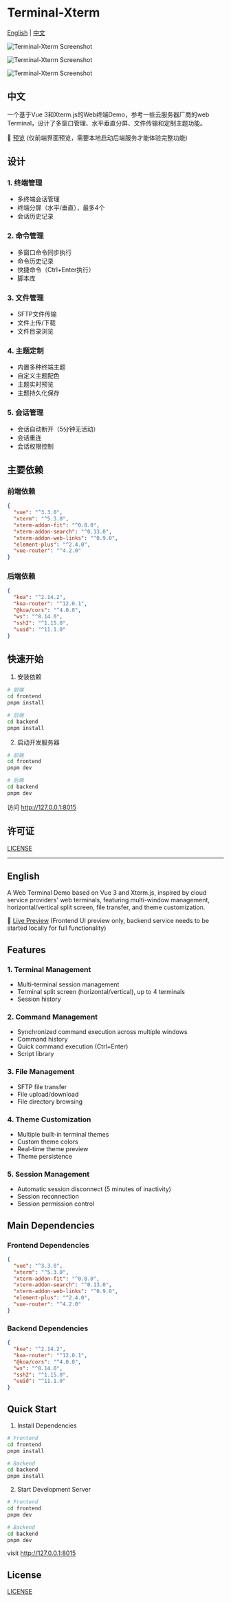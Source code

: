 # Terminal-Xterm

[English](#english) | [中文](#中文)

![Terminal-Xterm Screenshot](./screenshot.png)

![Terminal-Xterm Screenshot](./screenshot1.png)

![Terminal-Xterm Screenshot](./screenshot2.png)

## 中文

一个基于Vue 3和Xterm.js的Web终端Demo，参考一些云服务器厂商的web Terminal，设计了多窗口管理、水平垂直分屏、文件传输和定制主题功能。

🔗 [预览](https://plutda.github.io/terminal-xterm/) (仅前端界面预览，需要本地启动后端服务才能体验完整功能)

## 设计

### 1. 终端管理
- 多终端会话管理
- 终端分屏（水平/垂直），最多4个
- 会话历史记录

### 2. 命令管理
- 多窗口命令同步执行
- 命令历史记录
- 快捷命令（Ctrl+Enter执行）
- 脚本库

### 3. 文件管理
- SFTP文件传输
- 文件上传/下载
- 文件目录浏览

### 4. 主题定制
- 内置多种终端主题
- 自定义主题配色
- 主题实时预览
- 主题持久化保存

### 5. 会话管理
- 会话自动断开（5分钟无活动）
- 会话重连
- 会话权限控制



## 主要依赖

### 前端依赖
```json
{
  "vue": "^3.3.0",
  "xterm": "^5.3.0",
  "xterm-addon-fit": "^0.8.0",
  "xterm-addon-search": "^0.13.0",
  "xterm-addon-web-links": "^0.9.0",
  "element-plus": "^2.4.0",
  "vue-router": "^4.2.0"
}
```

### 后端依赖
```json
{
  "koa": "^2.14.2",
  "koa-router": "^12.0.1",
  "@koa/cors": "^4.0.0",
  "ws": "^8.14.0",
  "ssh2": "^1.15.0",
  "uuid": "^11.1.0"
}
```

## 快速开始

1. 安装依赖
```bash
# 前端
cd frontend
pnpm install

# 后端
cd backend
pnpm install
```

2. 启动开发服务器
```bash
# 前端
cd frontend
pnpm dev

# 后端
cd backend
pnpm dev
```

访问 http://127.0.0.1:8015

## 许可证

[LICENSE](./frontend/LICENSE)

---

## English

A Web Terminal Demo based on Vue 3 and Xterm.js, inspired by cloud service providers' web terminals, featuring multi-window management, horizontal/vertical split screen, file transfer, and theme customization.

🔗 [Live Preview](https://plutda.github.io/terminal-xterm/) (Frontend UI preview only, backend service needs to be started locally for full functionality)

## Features

### 1. Terminal Management
- Multi-terminal session management
- Terminal split screen (horizontal/vertical), up to 4 terminals
- Session history

### 2. Command Management
- Synchronized command execution across multiple windows
- Command history
- Quick command execution (Ctrl+Enter)
- Script library

### 3. File Management
- SFTP file transfer
- File upload/download
- File directory browsing

### 4. Theme Customization
- Multiple built-in terminal themes
- Custom theme colors
- Real-time theme preview
- Theme persistence

### 5. Session Management
- Automatic session disconnect (5 minutes of inactivity)
- Session reconnection
- Session permission control

## Main Dependencies

### Frontend Dependencies
```json
{
  "vue": "^3.3.0",
  "xterm": "^5.3.0",
  "xterm-addon-fit": "^0.8.0",
  "xterm-addon-search": "^0.13.0",
  "xterm-addon-web-links": "^0.9.0",
  "element-plus": "^2.4.0",
  "vue-router": "^4.2.0"
}
```

### Backend Dependencies
```json
{
  "koa": "^2.14.2",
  "koa-router": "^12.0.1",
  "@koa/cors": "^4.0.0",
  "ws": "^8.14.0",
  "ssh2": "^1.15.0",
  "uuid": "^11.1.0"
}
```

## Quick Start

1. Install Dependencies
```bash
# Frontend
cd frontend
pnpm install

# Backend
cd backend
pnpm install
```

2. Start Development Server
```bash
# Frontend
cd frontend
pnpm dev

# Backend
cd backend
pnpm dev
```

visit http://127.0.0.1:8015

## License

[LICENSE](./frontend/LICENSE)
